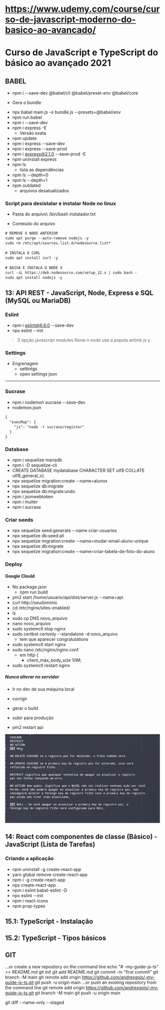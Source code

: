 # https://www.udemy.com/course/curso-de-javascript-moderno-do-basico-ao-avancado/

# Curso de JavaScript e TypeScript do básico ao avançado 2021

## BABEL
* npm i --save-dev @babel/cli @babel/preset-env @babel/core
- Gera o bundle
* npx babel main.js -o bundle.js --presets=@babel/env
* npm run babel
* npm i --save-dev 
* npm i express -E
    - Versão exata
* npm update
* npm i express --save-dev
* npm i express --save-prod
* npm i express@2.1.0 --save-prod -E
* npm uninstall express
* npm ls
    - lista as dependências
* npm ls --depth=0
* npm ls --depth=1
* npm outdated
    - arquivos desatualizados

### Script para desistalar e instalar Node no linux
- Pasta do arquivo\ /bin/bash instalador.txt

- Conteúdo do arquivo
```
# REMOVE O NODE ANTERIOR
sudo apt purge --auto-remove nodejs -y
sudo rm /etc/apt/sources.list.d/nodesource.list*

# INSTALA O CURL
sudo apt install curl -y

# BAIXA E INSTALA O NODE X
curl -sL https://deb.nodesource.com/setup_12.x | sudo bash -
sudo apt install nodejs -y

```

## 13: API REST - JavaScript, Node, Express e SQL (MySQL ou MariaDB)

### Eslint
- npm i eslint@6.6.0 --save-dev
- npx eslint --init
> 3 opção
> javascript modules
> None
> n
> node
> use a popula
> airbnb
> js
> y

### Settings
- Engrenagem
  - settintgs
  - open settings json

------------------------
### Sucrase
- npm i nodemon sucrase --save-dev
- nodemon.json
```
{
  "execMap": {
    "js": "node -r sucrase/register"
  }
}
```
### Database
- npm i sequelize mariadb
- npm i -D sequelize-cli
- CREATE DATABASE mydatabase CHARACTER SET utf8 COLLATE utf8_general_ci;
- npx sequelize migration:create --name=alunos
- npx sequelize db:migrate
- npx sequelize db:migrate:undo
- npm i jsonwebtoken
- npm i multer
- npm i sucrase

### Criar seeds
- npx sequelize seed:generate --name criar-usuarios
- npx sequelize db:seed:all
- npx sequelize migration:create --name=mudar-email-aluno-unique
- npx sequelize db:migrate
- npx sequelize migration:create --name=criar-tabela-de-foto-do-aluno


### Deploy
#### Google Clould
- No package.json
  - npm run build
- pm2 start /home/usuario/api/dist/server.js --name=api
- curl http://seudominio
- cd /etc/nginx/sites-enabled/
- ls
- sudo cp DNS novo_arquivo
- nano novo_arquivo
- sudo systemctl stop nginx
- sudo certbot certonly --standalone -d novo_arquivo
  - tem que aparecer congratulations
- sudo systemctl start nginx
- sudo nano /etc/nginx/nginx.conf
  - em http {
    - client_max_body_size 10M;
- sudo systemctl restart nginx
##### Nunca alterar no servidor
  - Ir no dev de sua máquina local
  - corrigir
  - gerar o build
  - subir para produção

- pm2 restart api

![Tipos On Delete](Curso_JS_TS_básico_avançado_2021\img\tipos_onDelete.png)

## 14: React com componentes de classe (Básico) - JavaScript (Lista de Tarefas)

### Criando a aplicação
- npm uninstall -g create-react-app
- yarn global remove create-react-app
- npm i -g create-react-app
- npx create-react-app .
- npm i eslint babel-eslint -D
- npx eslint --init
- npm i react-icons
- npm prop-types

## 15.1: TypeScript - Instalação

## 15.2: TypeScript - Tipos básicos



## GIT

…or create a new repository on the command line
echo "# -my-guide-js-ts" >> README.md
git init
git add README.md
git commit -m "first commit"
git branch -M main
git remote add origin https://github.com/andresgois/-my-guide-js-ts.git
git push -u origin main
…or push an existing repository from the command line
git remote add origin https://github.com/andresgois/-my-guide-js-ts.git
git branch -M main
git push -u origin main

git diff --name-only --staged